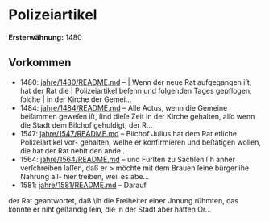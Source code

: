 # Polizeiartikel

**Ersterwähnung:** 1480

## Vorkommen
- 1480: [jahre/1480/README.md](../jahre/1480/README.md) – |
Wenn der neue Rat aufgegangen iſt, hat der Rat die |
Polizeiartikel beſehn und folgenden Tages gepflogen, ſolche |
in der Kirche der Gemei...
- 1484: [jahre/1484/README.md](../jahre/1484/README.md) – Alle Actus, wenn die Gemeine beiſammen geweſen
iſt, ſind dieſe Zeit in der Kirche gehalten, alſo wenn die
Stadt dem Biſchof gehuldigt, der R...
- 1547: [jahre/1547/README.md](../jahre/1547/README.md) – Biſchof Julius hat dem Rat etliche Polizeiartikel vor-
gehalten, welhe er konfirmieren und beſtätigen wollen,
die hat der Rat nebſt den ande...
- 1564: [jahre/1564/README.md](../jahre/1564/README.md) – und
Fürſten zu Sachſen ſih anher verſchreiben laſſen, daß er >
möchte mit dem Brauen ſeine bürgerlihe Nahrung all-
hier treiben, weil es abe...
- 1581: [jahre/1581/README.md](../jahre/1581/README.md) – Darauf

der Rat geantwortet, daß \ih die Freiheiter einer Jnnung
rühmten, das könnte er niht geſtändig ſein, die in der
Stadt aber hätten Or...
